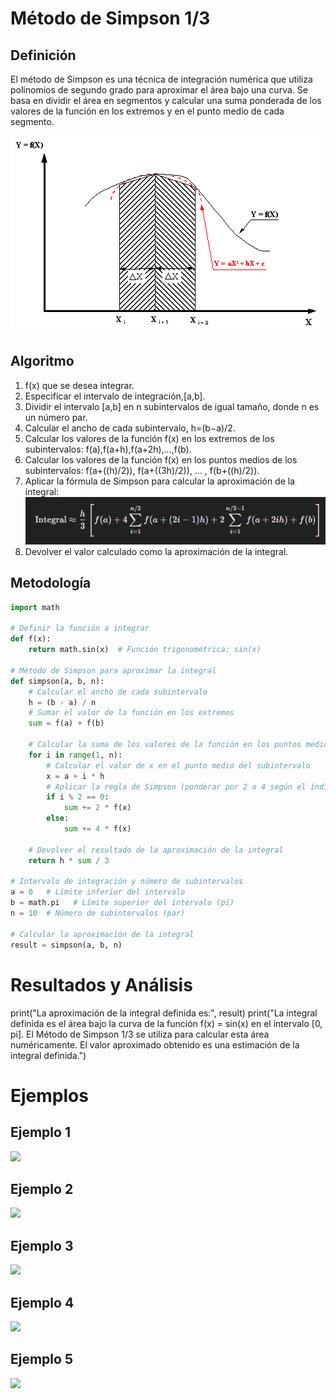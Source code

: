 # Método de Simpson 1/3
## Definición
El método de Simpson es una técnica de integración numérica que utiliza polinomios de segundo grado para aproximar el área bajo una curva. Se basa en dividir el área en segmentos y calcular una suma ponderada de los valores de la función en los extremos y en el punto medio de cada segmento.

![Simpson 1](https://github.com/Olavi04/Metodos__Numericos/blob/main/Imagenes/Imagenes_Tema4/simpson1.png)

## Algoritmo
1. f(x) que se desea integrar.
2. Especificar el intervalo de integración,[a,b].
3. Dividir el intervalo [a,b] en n subintervalos de igual tamaño, donde n es un número par.
4. Calcular el ancho de cada subintervalo, h=(b−a)/2.
5. Calcular los valores de la función f(x) en los extremos de los subintervalos: f(a),f(a+h),f(a+2h),…,f(b).
6. Calcular los valores de la función f(x) en los puntos medios de los subintervalos: f(a+((h)/2)), f(a+((3h)/2)), ... , f(b+((h)/2)).
7. Aplicar la fórmula de Simpson para calcular la aproximación de la integral:
![Simpson 2](https://github.com/Olavi04/Metodos__Numericos/blob/main/Imagenes/Imagenes_Tema4/simpson2.png)
8. Devolver el valor calculado como la aproximación de la integral.

## Metodología 

```python
import math

# Definir la función a integrar
def f(x):
    return math.sin(x)  # Función trigonométrica: sin(x)

# Método de Simpson para aproximar la integral
def simpson(a, b, n):
    # Calcular el ancho de cada subintervalo
    h = (b - a) / n
    # Sumar el valor de la función en los extremos
    sum = f(a) + f(b)
    
    # Calcular la suma de los valores de la función en los puntos medios
    for i in range(1, n):
        # Calcular el valor de x en el punto medio del subintervalo
        x = a + i * h
        # Aplicar la regla de Simpson (ponderar por 2 o 4 según el índice)
        if i % 2 == 0:
            sum += 2 * f(x)
        else:
            sum += 4 * f(x)
    
    # Devolver el resultado de la aproximación de la integral
    return h * sum / 3

# Intervalo de integración y número de subintervalos
a = 0   # Límite inferior del intervalo
b = math.pi   # Límite superior del intervalo (pi)
n = 10  # Número de subintervalos (par)

# Calcular la aproximación de la integral
result = simpson(a, b, n)
````


# Resultados y Análisis
print("La aproximación de la integral definida es:", result)
print("La integral definida es el área bajo la curva de la función f(x) = sin(x) en el intervalo [0, pi]. El Método de Simpson 1/3 se utiliza para calcular esta área numéricamente. El valor aproximado obtenido es una estimación de la integral definida.")

# Ejemplos

## Ejemplo 1
![](https://github.com/Mexta46/Metodos_Numericos_Tema4/blob/main/Imagenes/Imagenes_Tema4/simpson3.png)
## Ejemplo 2
![](https://github.com/Mexta46/Metodos_Numericos_Tema4/blob/main/Imagenes/Imagenes_Tema4/simpson4.png)
## Ejemplo 3
![](https://github.com/Mexta46/Metodos_Numericos_Tema4/blob/main/Imagenes/Imagenes_Tema4/simpson5.png)
## Ejemplo 4 
![](https://github.com/Mexta46/Metodos_Numericos_Tema4/blob/main/Imagenes/Imagenes_Tema4/simpson6.png)
## Ejemplo 5
![](https://github.com/Mexta46/Metodos_Numericos_Tema4/blob/main/Imagenes/Imagenes_Tema4/simpson7.png)
